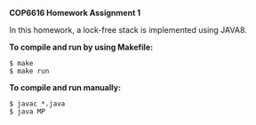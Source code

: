 **COP6616 Homework Assignment 1**

In this homework, a lock-free stack is implemented using JAVA8.

**To compile and run by using Makefile:**
	
	$ make
	$ make run
	
**To compile and run manually:**
	
	$ javac *.java
	$ java MP
